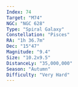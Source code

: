 ```yaml
---
Index: 74
Target: "M74"
NGC: "NGC 628"
Type: "Spiral Galaxy"
Constellation: "Pisces"
RA: "1h 36.7m"
Dec: "15°47"
Magnitude: "9.4"
Size: "10.2x9.5"
DistanceLy: "35,000,000"
Season: "Autumn"
Difficulty: "Very Hard"
---
```

